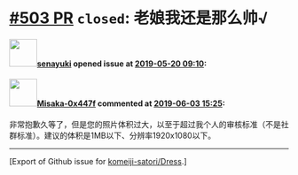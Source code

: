 # [\#503 PR](https://github.com/komeiji-satori/Dress/pull/503) `closed`: 老娘我还是那么帅√

#### <img src="https://avatars.githubusercontent.com/u/27473098?v=4" width="50">[senayuki](https://github.com/senayuki) opened issue at [2019-05-20 09:10](https://github.com/komeiji-satori/Dress/pull/503):



#### <img src="https://avatars.githubusercontent.com/u/15797507?u=8f0af037965104b85573c521a9cfa5dbbbcad9bc&v=4" width="50">[Misaka-0x447f](https://github.com/Misaka-0x447f) commented at [2019-06-03 15:25](https://github.com/komeiji-satori/Dress/pull/503#issuecomment-498304457):

非常抱歉久等了，但是您的照片体积过大，以至于超过我个人的审核标准（不是社群标准）。建议的体积是1MB以下、分辨率1920x1080以下。


-------------------------------------------------------------------------------



[Export of Github issue for [komeiji-satori/Dress](https://github.com/komeiji-satori/Dress).]
